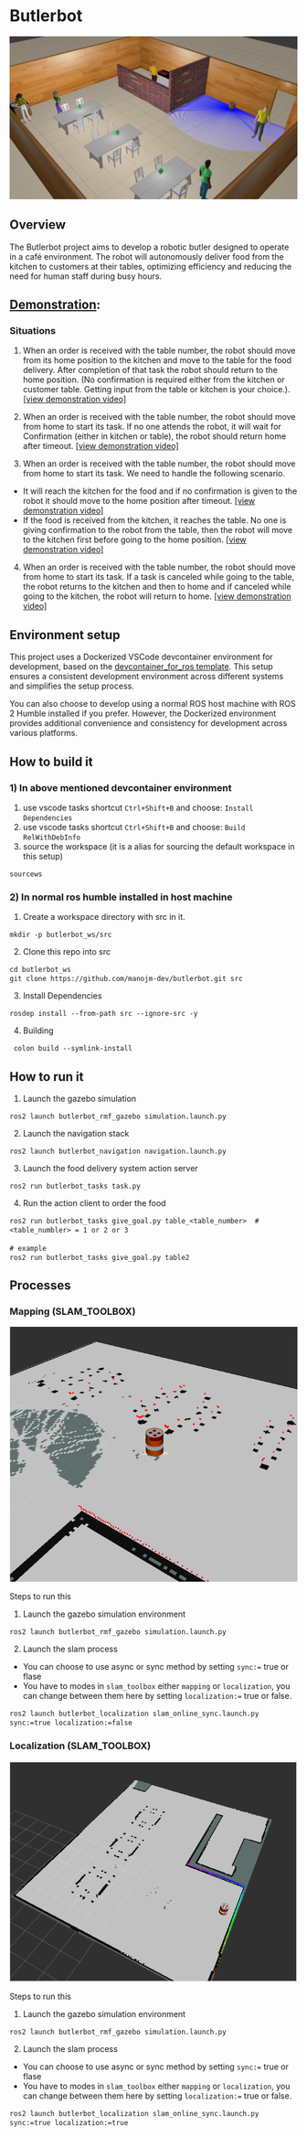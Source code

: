 # Butlerbot
![alt text](docs/assets/cafe.png)

## Overview

The Butlerbot project aims to develop a robotic butler designed to operate in a café environment. The robot will autonomously deliver food from the kitchen to customers at their tables, optimizing efficiency and reducing the need for human staff during busy hours.

## [Demonstration](https://drive.google.com/drive/folders/18_-SXzH3Rvvb06oaff-UXDo2nv9DPo-Y): 

### Situations

1) When an order is received with the table number, the robot should move from its home position to the kitchen and move to the table for the food delivery. After completion of that task the robot should return to the home position. (No confirmation is required either from the kitchen or customer table. Getting input from the table or kitchen is your choice.). [[view demonstration video]](https://drive.google.com/file/d/11o15Xs0OAY1DO8EsMbIejADBAhjIUT9I/view?usp=drive_link)

2) When an order is received with the table number, the robot should move from home to start its task. If no one attends the robot, it will wait for Confirmation (either in kitchen or table), the robot should return home after timeout. [[view demonstration video]](https://drive.google.com/file/d/19aB5as6j1NGgi9g80mqRn2TUX0XqsblX/view?usp=drive_link)

3) When an order is received with the table number, the robot should move from home to start its task. We need to handle the following scenario.
+ It will reach the kitchen for the food and if no confirmation is given to the robot it should move to the home position after timeout. [[view demonstration video]](https://drive.google.com/file/d/1PsJzK4sI3hv-ix1wvoS0xZHhqqukC6bL/view?usp=drive_link)
+ If the food is received from the kitchen, it reaches the table. No one is giving confirmation to the robot from the table, then the robot will move to the kitchen first before going to the home position. [[view demonstration video]](https://drive.google.com/file/d/11o15Xs0OAY1DO8EsMbIejADBAhjIUT9I/view?usp=drive_link)

4) When an order is received with the table number, the robot should move from home to start its task. If a task is canceled while going to the table, the robot returns to the kitchen and then to home and if canceled while going to the kitchen, the robot will return to home. [[view demonstration video]](https://drive.google.com/file/d/11o15Xs0OAY1DO8EsMbIejADBAhjIUT9I/view?usp=drive_link)


## Environment setup

This project uses a Dockerized VSCode devcontainer environment for development, based on the [devcontainer_for_ros template](https://github.com/manojm-dev/devcontainer_for_ros). This setup ensures a consistent development environment across different systems and simplifies the setup process.

You can also choose to develop using a normal ROS host machine with ROS 2 Humble installed if you prefer. However, the Dockerized environment provides additional convenience and consistency for development across various platforms.

## How to build it

### 1) In above mentioned devcontainer environment

1. use vscode tasks shortcut `Ctrl+Shift+B` and choose: `Install Dependencies`
2. use vscode tasks shortcut `Ctrl+Shift+B` and choose: `Build RelWithDebInfo`
3. source the workspace (it is a alias for sourcing the default workspace in this setup)
```
sourcews 
```

### 2) In normal ros humble installed in host machine

1. Create a workspace directory with src in it.
```
mkdir -p butlerbot_ws/src
```
2. Clone this repo into src 
```
cd butlerbot_ws
git clone https://github.com/manojm-dev/butlerbot.git src
```
3. Install Dependencies
```
rosdep install --from-path src --ignore-src -y
```
4. Building
```
 colon build --symlink-install
```


## How to run it

1. Launch the gazebo simulation
```
ros2 launch butlerbot_rmf_gazebo simulation.launch.py
```
2. Launch the navigation stack 
```
ros2 launch butlerbot_navigation navigation.launch.py
```
3. Launch the food delivery system action server
```
ros2 run butlerbot_tasks task.py
```
4. Run the action client to order the food
```
ros2 run butlerbot_tasks give_goal.py table_<table_number>  # <table_numbler> = 1 or 2 or 3

# example
ros2 run butlerbot_tasks give_goal.py table2 
```

## Processes

### Mapping (SLAM_TOOLBOX)
![alt text](docs/assets/mapping.png)

Steps to run this

1. Launch the gazebo simulation environment
```
ros2 launch butlerbot_rmf_gazebo simulation.launch.py
```

2. Launch the slam process
- You can choose to use async or sync method by setting `sync:=` true or flase
- You have to modes in `slam_toolbox` either `mapping` or `localization`, you can change between them here by setting `localization:=` true or false.
```
ros2 launch butlerbot_localization slam_online_sync.launch.py sync:=true localization:=false
```

### Localization (SLAM_TOOLBOX)
![alt text](docs/assets/mapping_rmf.png)

Steps to run this

1. Launch the gazebo simulation environment
```
ros2 launch butlerbot_rmf_gazebo simulation.launch.py
```

2. Launch the slam process
- You can choose to use async or sync method by setting `sync:=` true or flase
- You have to modes in `slam_toolbox` either `mapping` or `localization`, you can change between them here by setting `localization:=` true or false.
```
ros2 launch butlerbot_localization slam_online_sync.launch.py sync:=true localization:=true
```